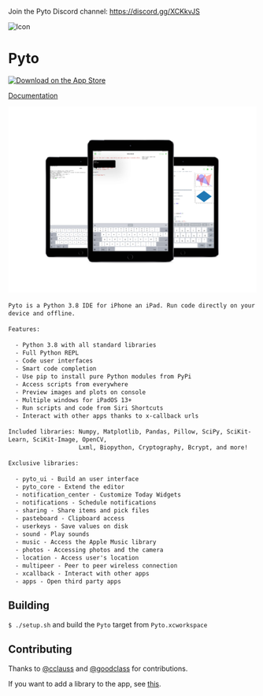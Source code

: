 Join the Pyto Discord channel: https://discord.gg/XCKkvJS

![Icon](https://raw.githubusercontent.com/ColdGrub1384/Pyto/master/Pyto/Assets.xcassets/AppIcon.appiconset/Icon-App-83.5x83.5%402x.png)

# Pyto

[![Download on the App Store](https://pisth.github.io/appstorebadge.svg)](https://itunes.apple.com/us/app/pyto-python-ide/id1436650069?l=fr&ls=1&mt=8)

[Documentation](https://pyto.readthedocs.io)

![screenshots](mockup.png)

```
Pyto is a Python 3.8 IDE for iPhone an iPad. Run code directly on your device and offline.

Features:

  - Python 3.8 with all standard libraries
  - Full Python REPL
  - Code user interfaces
  - Smart code completion
  - Use pip to install pure Python modules from PyPi
  - Access scripts from everywhere
  - Preview images and plots on console
  - Multiple windows for iPadOS 13+
  - Run scripts and code from Siri Shortcuts
  - Interact with other apps thanks to x-callback urls
  
Included libraries: Numpy, Matplotlib, Pandas, Pillow, SciPy, SciKit-Learn, SciKit-Image, OpenCV,
                    Lxml, Biopython, Cryptography, Bcrypt, and more!

Exclusive libraries:

  - pyto_ui - Build an user interface
  - pyto_core - Extend the editor
  - notification_center - Customize Today Widgets
  - notifications - Schedule notifications
  - sharing - Share items and pick files
  - pasteboard - Clipboard access
  - userkeys - Save values on disk
  - sound - Play sounds
  - music - Access the Apple Music library
  - photos - Accessing photos and the camera
  - location - Access user's location
  - multipeer - Peer to peer wireless connection
  - xcallback - Interact with other apps
  - apps - Open third party apps
```

## Building

`$ ./setup.sh` and build the `Pyto` target from `Pyto.xcworkspace`

## Contributing

Thanks to [@cclauss](https://github.com/cclauss) and [@goodclass](https://github.com/goodclass) for contributions.

If you want to add a library to the app, see [this](PORT_LIBRARY.md).
